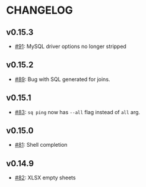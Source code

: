 # CHANGELOG

## v0.15.3
- [#91](https://github.com/neilotoole/sq/pull/91): MySQL driver options no longer stripped

## v0.15.2
- [#89](https://github.com/neilotoole/sq/pull/89): Bug with SQL generated for joins.

## v0.15.1
- [#83](https://github.com/neilotoole/sq/pull/83): `sq ping` now has `--all` flag instead of `all` arg.

## v0.15.0
- [#81](https://github.com/neilotoole/sq/pull/81): Shell completion

## v0.14.9
- [#82](https://github.com/neilotoole/sq/issues/82): XLSX empty sheets
